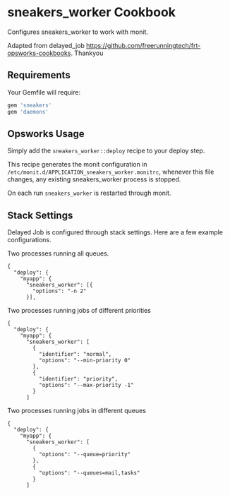 sneakers_worker Cookbook
====================
Configures sneakers_worker to work with monit.

Adapted from delayed_job https://github.com/freerunningtech/frt-opsworks-cookbooks. Thankyou

Requirements
------------

Your Gemfile will require:

```ruby
gem 'sneakers'
gem 'daemons'
```


Opsworks Usage
--------------

Simply add the `sneakers_worker::deploy` recipe to your deploy step.

This recipe generates the monit configuration in
`/etc/monit.d/APPLICATION_sneakers_worker.monitrc`, whenever this file changes, any
existing sneakers_worker process is stopped.

On each run `sneakers_worker` is restarted through monit.

Stack Settings
--------------

Delayed Job is configured through stack settings. Here are a few example
configurations.

Two processes running all queues.

```
{
  "deploy": {
    "myapp": {
      "sneakers_worker": [{
        "options": "-n 2"
      }],
```

Two processes running jobs of different priorities

```
{
  "deploy": {
    "myapp": {
      "sneakers_worker": [
        {
          "identifier": "normal",
          "options": "--min-priority 0"
        },
        {
          "identifier": "priority",
          "options": "--max-priority -1"
        }
      ]
```


Two processes running jobs in different queues

```
{
  "deploy": {
    "myapp": {
      "sneakers_worker": [
        {
          "options": "--queue=priority"
        },
        {
          "options": "--queues=mail,tasks"
        }
      ]
```
